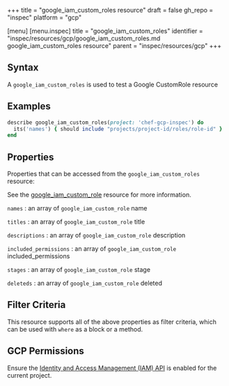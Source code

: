 +++
title = "google_iam_custom_roles resource"
draft = false
gh_repo = "inspec"
platform = "gcp"

[menu]
  [menu.inspec]
    title = "google_iam_custom_roles"
    identifier = "inspec/resources/gcp/google_iam_custom_roles.md google_iam_custom_roles resource"
    parent = "inspec/resources/gcp"
+++

## Syntax

A `google_iam_custom_roles` is used to test a Google CustomRole resource

## Examples

```ruby
describe google_iam_custom_roles(project: 'chef-gcp-inspec') do
  its('names') { should include "projects/project-id/roles/role-id" }
end
```

## Properties

Properties that can be accessed from the `google_iam_custom_roles` resource:

See the [google_iam_custom_role](/inspec/resources/google_iam_custom_role/#properties) resource for more information.

`names`
: an array of `google_iam_custom_role` name

`titles`
: an array of `google_iam_custom_role` title

`descriptions`
: an array of `google_iam_custom_role` description

`included_permissions`
: an array of `google_iam_custom_role` included_permissions

`stages`
: an array of `google_iam_custom_role` stage

`deleteds`
: an array of `google_iam_custom_role` deleted

## Filter Criteria

This resource supports all of the above properties as filter criteria, which can be used
with `where` as a block or a method.

## GCP Permissions

Ensure the [Identity and Access Management (IAM) API](https://console.cloud.google.com/apis/library/iam.googleapis.com/) is enabled for the current project.

